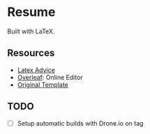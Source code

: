 # Resume

Built with LaTeX.


## Resources

- [Latex Advice](https://github.com/dspinellis/latex-advice)
- [Overleaf](https://www.overleaf.com/): Online Editor
- [Original Template](https://www.overleaf.com/latex/templates/cv-for-freshers/jkpwvnrdrxpm)

## TODO

- [ ] Setup automatic builds with Drone.io on tag
